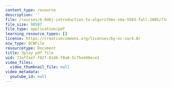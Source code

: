```yaml
---
content_type: resource
description: ''
file: /courses/6-046j-introduction-to-algorithms-sma-5503-fall-2005/73affae7f82f014bf8a85c75ed48ece1_xhG2DyCX3uA.pdf
file_size: 98587
file_type: application/pdf
learning_resource_types: []
license: https://creativecommons.org/licenses/by-nc-sa/4.0/
ocw_type: OCWFile
resourcetype: Document
title: 3play pdf file
uid: 73affae7-f82f-014b-f8a8-5c75ed48ece1
video_files:
  video_thumbnail_file: null
video_metadata:
  youtube_id: null
---
```

